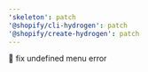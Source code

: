 ```yaml
---
'skeleton': patch
'@shopify/cli-hydrogen': patch
'@shopify/create-hydrogen': patch
---
```


🐛 fix undefined menu error
